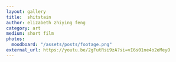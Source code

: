 ```yaml
---
layout: gallery
title:  shitstain
author: elizabeth zhiying feng
category: art
medium: short film
photos: 
  moodboard: "/assets/posts/footage.png"
external_url: https://youtu.be/2gFutRsi9zA?si=vI6s01ne4o2eMeyO
---
```

